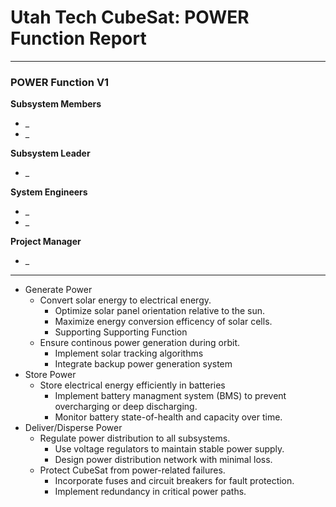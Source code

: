 # Utah Tech CubeSat: POWER Function Report
---
### POWER Function V1
**Subsystem Members**
* _
* _

**Subsystem Leader**
* _

**System Engineers**
* _
* _

**Project Manager**
* _
---
* Generate Power
	* Convert solar energy to electrical energy.
		* Optimize solar panel orientation relative to the sun.
		* Maximize energy conversion efficency of solar cells.
		* Supporting Supporting Function
	* Ensure continous power generation during orbit.
        * Implement solar tracking algorithms
        * Integrate backup power generation system
* Store Power
	* Store electrical energy efficiently in batteries
		* Implement battery managment system (BMS) to prevent overcharging or deep discharging.
		* Monitor battery state-of-health and capacity over time.
* Deliver/Disperse Power
	* Regulate power distribution to all subsystems.
		* Use voltage regulators to maintain stable power supply.
        * Design power distribution network with minimal loss.
    * Protect CubeSat from power-related failures.
        * Incorporate fuses and circuit breakers for fault protection.
        * Implement redundancy in critical power paths.
